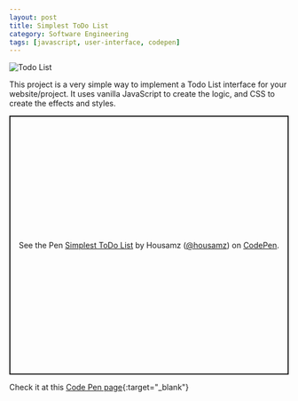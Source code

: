 ```yaml
---
layout: post
title: Simplest ToDo List
category: Software Engineering
tags: [javascript, user-interface, codepen]
---
```


![Todo List]({{site.images_url}}2019/11/todo-thumb.png)

This project is a very simple way to implement a Todo List interface for your website/project.
It uses vanilla JavaScript to create the logic, and CSS to create the effects and styles.

<p class="codepen" data-height="465" data-theme-id="default" data-default-tab="js,result" data-user="housamz" data-slug-hash="rrmeeE" style="height: 467px; box-sizing: border-box; display: flex; align-items: center; justify-content: center; border: 2px solid; margin: 1em 0; padding: 1em;" data-pen-title="Simplest ToDo List">
  <span>See the Pen <a href="https://codepen.io/housamz/pen/rrmeeE">
  Simplest ToDo List</a> by Housamz (<a href="https://codepen.io/housamz">@housamz</a>)
  on <a href="https://codepen.io">CodePen</a>.</span>
</p>
<script async src="https://static.codepen.io/assets/embed/ei.js"></script>
  
Check it at this [Code Pen page](https://codepen.io/housamz/pen/rrmeeE){:target="_blank"}
